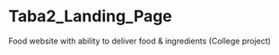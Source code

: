 # Taba2_Landing_Page
Food website with ability to deliver food &amp; ingredients  (College project)
